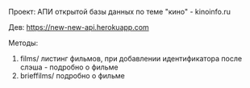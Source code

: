 Проект: АПИ открытой базы данных по теме "кино" - kinoinfo.ru

Дев: https://new-new-api.herokuapp.com

Методы:
1) films/      листинг фильмов, при добавлении идентификатора после слэша - подробно о фильме
2) brieffilms/   подробно о фильме
    

